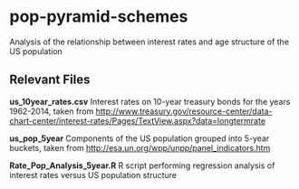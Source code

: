 # pop-pyramid-schemes
Analysis of the relationship between interest rates and age structure of the US population

## Relevant Files
**us_10year_rates.csv** Interest rates on 10-year treasury bonds for the years 1962-2014, taken from http://www.treasury.gov/resource-center/data-chart-center/interest-rates/Pages/TextView.aspx?data=longtermrate

**us_pop_5year** Components of the US population grouped into 5-year buckets, taken from http://esa.un.org/wpp/unpp/panel_indicators.htm

**Rate_Pop_Analysis_5year.R** R script performing regression analysis of interest rates versus US population structure
